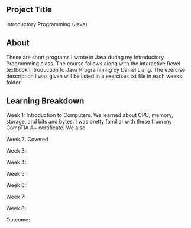 
## Project Title
Introductory Programming (Java)

## About
These are short programs I wrote in Java during my Introductory Programming class. The course follows along with the interactive Revel textbook Introduction to Java Programming by Daniel Liang. The exercise description I was given will be listed in a exercises.txt file in each weeks folder.

## Learning Breakdown
Week 1:
Introduction to Computers. We learned about CPU, memory, storage, and bits and bytes. I was pretty familiar with these from my CompTIA A+ certificate. We also 

Week 2:
Covered

Week 3:


Week 4:


Week 5:


Week 6:


Week 7:


Week 8:


Outcome:

